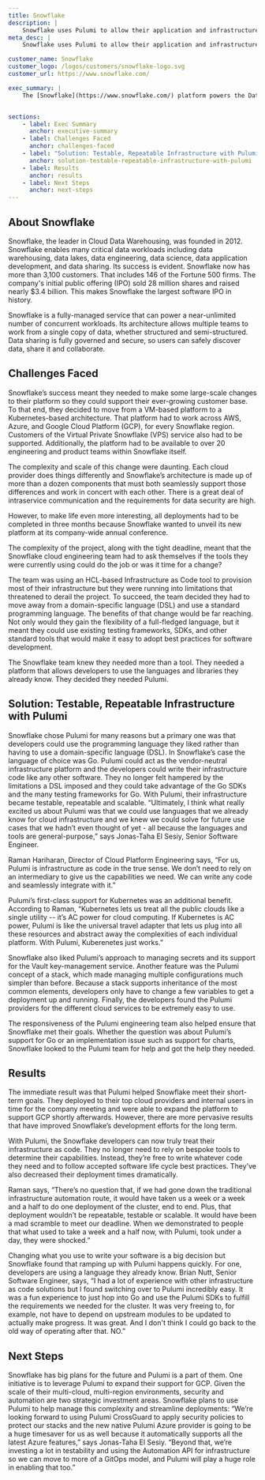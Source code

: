 ```yaml
---
title: Snowflake
description: |
    Snowflake uses Pulumi to allow their application and infrastructure teams to truly treat their infrastructure as software.
meta_desc: |
    Snowflake uses Pulumi to allow their application and infrastructure teams to truly treat their infrastructure as software.

customer_name: Snowflake
customer_logo: /logos/customers/snowflake-logo.svg
customer_url: https://www.snowflake.com/

exec_summary: |
    The [Snowflake](https://www.snowflake.com/) platform powers the Data Cloud. With Snowflake, thousands of organizations have seamless access to explore, share, and unlock the true value of their data. The company is growing rapidly. To enable that growth, Snowflake made some bold decisions. The first was to shift the paradigm for the new service from VMs to containers. The second was not only to complete its new infrastructure platform itself but to move all their deployments, on multiple cloud vendors, to that platform, all in three months. The goal was to unveil the completed project at the annual company meeting. The problem was that the tools they were using didn't allow them to easily develop infrastructure that was repeatable, testable and scalable. Snowflake switched to Pulumi and met all their goals.


sections:
    - label: Exec Summary
      anchor: executive-summary
    - label: Challenges Faced
      anchor: challenges-faced
    - label: "Solution: Testable, Repeatable Infrastructure with Pulumi"
      anchor: solution-testable-repeatable-infrastructure-with-pulumi
    - label: Results
      anchor: results
    - label: Next Steps
      anchor: next-steps
---
```


## About Snowflake

Snowflake, the leader in Cloud Data Warehousing, was founded in 2012. Snowflake enables many critical data workloads including data warehousing, data lakes, data engineering, data science, data application development, and data sharing. Its success is evident. Snowflake now has more than 3,100 customers. That includes 146 of the Fortune 500 firms. The company's initial public offering (IPO) sold 28 million shares and raised nearly $3.4 billion. This makes Snowflake the largest software IPO in history.

Snowflake is a fully-managed service that can power a near-unlimited number of concurrent workloads. Its architecture allows multiple teams to work from a single copy of data, whether structured and semi-structured. Data sharing is fully governed and secure, so users can safely discover data, share it and collaborate.

## Challenges Faced

Snowflake’s success meant they needed to make some large-scale changes to their platform so they could support their ever-growing customer base. To that end, they decided to move from a VM-based platform to a Kubernetes-based architecture. That platform had to work across AWS, Azure, and Google Cloud Platform (GCP), for every Snowflake region. Customers of the Virtual Private Snowflake (VPS) service also had to be supported. Additionally, the platform had to be available to over 20 engineering and product teams within Snowflake itself.

The complexity and scale of this change were daunting. Each cloud provider does things differently and Snowflake’s architecture is made up of more than a dozen components that must both seamlessly support those differences and work in concert with each other. There is a great deal of intraservice communication and the requirements for data security are high.

However, to make life even more interesting, all deployments had to be completed in three months because Snowflake wanted to unveil its new platform at its company-wide annual conference.

The complexity of the project, along with the tight deadline, meant that the Snowflake cloud engineering team had to ask themselves if the tools they were currently using could do the job or was it time for a change?

The team was using an HCL-based Infrastructure as Code tool to provision most of their infrastructure but they were running into limitations that threatened to derail the project. To succeed, the team decided they had to move away from a domain-specific language (DSL) and use a standard programming language. The benefits of that change would be far reaching. Not only would they gain the flexibility of a full-fledged language, but it meant they could use existing testing frameworks, SDKs, and other standard tools that would make it easy to adopt best practices for software development.

The Snowflake team knew they needed more than a tool. They needed a platform that allows developers to use the languages and libraries they already know. They decided they needed Pulumi.

## Solution: Testable, Repeatable Infrastructure with Pulumi

Snowflake chose Pulumi for many reasons but a primary one was that developers could use the programming language they liked rather than having to use a domain-specific language (DSL). In Snowflake’s case the language of choice was Go. Pulumi could act as the vendor-neutral infrastructure platform and the developers could write their infrastructure code like any other software. They no longer felt hampered by the limitations a DSL imposed and they could take advantage of the Go SDKs and the many testing frameworks for Go. With Pulumi, their infrastructure became testable, repeatable and scalable. “Ultimately, I think what really excited us about Pulumi was that we could use languages that we already know for cloud infrastructure and we knew we could solve for future use cases that we hadn’t even thought of yet - all because the languages and tools are general-purpose,” says Jonas-Taha El Sesiy, Senior Software Engineer.

Raman Hariharan, Director of Cloud Platform Engineering says, “For us, Pulumi is infrastructure as code in the true sense. We don’t need to rely on an intermediary to give us the capabilities we need. We can write any code and seamlessly integrate with it.”

Pulumi’s first-class support for Kubernetes was an additional benefit. According to Raman, “Kubernetes lets us treat all the public clouds like a single utility -- it’s AC power for cloud computing. If Kubernetes is AC power, Pulumi is like the universal travel adapter that lets us plug into all these resources and abstract away the complexities of each individual platform. With Pulumi, Kuberenetes just works.”

Snowflake also liked Pulumi’s approach to managing secrets and its support for the Vault  key-management service. Another feature was the Pulumi concept of a stack, which made managing multiple configurations much simpler than before. Because a stack supports inheritance of the most common elements, developers only have to change a few variables to get a deployment up and running. Finally, the developers found the Pulumi providers for the different cloud services to be extremely easy to use.

The responsiveness of the Pulumi engineering team also helped ensure that Snowflake met their goals. Whether the question was about Pulumi’s support for Go or an implementation issue such as support for charts, Snowflake looked to the Pulumi team for help and got the help they needed.

## Results

The immediate result was that Pulumi helped Snowflake meet their short-term goals. They deployed to their top cloud providers and internal users in time for the company meeting and were able to expand the platform to support GCP shortly afterwards. However, there are more pervasive results that have improved Snowflake’s development efforts for the long term.

With Pulumi, the Snowflake developers can now truly treat their infrastructure as code. They no longer need to rely on bespoke tools to determine their capabilities. Instead, they’re free to write whatever code they need and to follow accepted software life cycle best practices. They’ve also decreased their deployment times dramatically.

Raman says, “There’s no question that, if we had gone down the traditional infrastructure automation route, it would have taken us a week or a week and a half to do one deployment of the cluster, end to end. Plus, that deployment wouldn’t be repeatable, testable or scalable. It would have been a mad scramble to meet our deadline. When we demonstrated to people that what used to take a week and a half now, with Pulumi, took under a day, they were shocked.”

Changing what you use to write your software is a big decision but Snowflake found that ramping up with Pulumi happens quickly. For one, developers are using a language they already know. Brian Nutt, Senior Software Engineer, says, “I had a lot of experience with other infrastructure as code solutions but I found switching over to Pulumi incredibly easy. It was a fun experience to just hop into Go and use the Pulumi SDKs to fulfill the requirements we needed for the cluster. It was very freeing to, for example, not have to depend on upstream modules to be updated to actually make progress. It was great. And I don't think I could go back to the old way of operating after that. NO.”

## Next Steps

Snowflake has big plans for the future and Pulumi is a part of them. One initiative is to leverage Pulumi to expand their support for GCP. Given the scale of their multi-cloud, multi-region environments, security and automation are two strategic investment areas. Snowflake plans to  use Pulumi to help manage this complexity and streamline deployments: “We’re looking forward to using Pulumi CrossGuard to apply security policies to protect our stacks and the new native Pulumi Azure provider is going to be a huge timesaver for us as well because it automatically supports all the latest Azure features,” says Jonas-Taha El Sesiy. “Beyond that, we’re investing a lot in testability and using the Automation API for infrastructure so we can move to more of a GitOps model, and Pulumi will play a huge role in enabling that too.”
